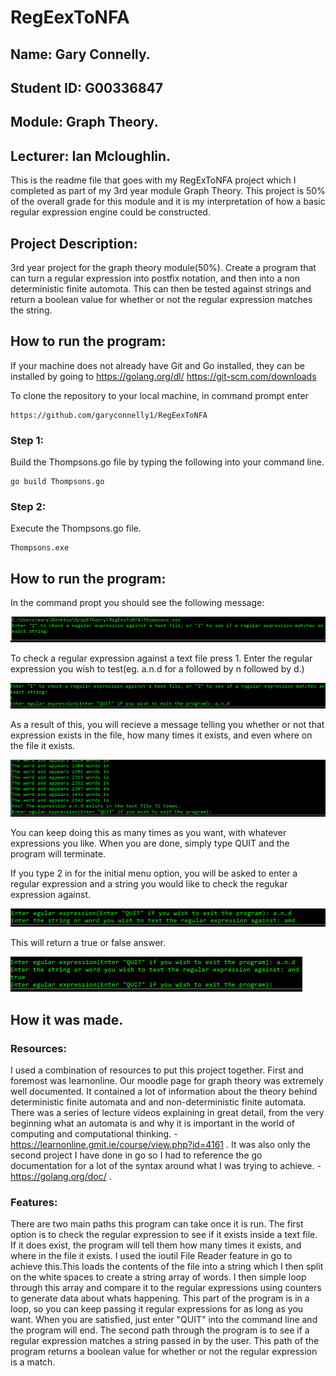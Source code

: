 # RegEexToNFA
## Name: Gary Connelly.
## Student ID: G00336847
## Module: Graph Theory.
## Lecturer: Ian Mcloughlin.

This is the readme file that goes with my RegExToNFA project which I completed as part of my 3rd year module Graph Theory. This project is 50% of the overall grade for this module and it is my interpretation of how a basic regular expression engine could be constructed.

## Project Description:
3rd year project for the graph theory module(50%). Create a program that can turn a regular expression into postfix notation, and then into a non deterministic finite automota. This can then be tested against strings and return a boolean value for whether or not the regular expression matches the string.

## How to run the program:
If your machine does not already have Git and Go installed, they can be installed by going to 
 https://golang.org/dl/
 https://git-scm.com/downloads
 
 To clone the repository to your local machine, in command prompt enter
 ```
 https://github.com/garyconnelly1/RegEexToNFA
 ```
 ### Step 1:
Build the Thompsons.go file by typing the following into your command line.
```
go build Thompsons.go
```

### Step 2:
Execute the Thompsons.go file.
```
Thompsons.exe
```

## How to run the program:
In the command propt you should see the following message:

![](Images/Capture1.PNG)

To check a regular expression against a text file press 1.
Enter the regular expression you wish to test(eg. a.n.d for a followed by n followed by d.)

![](Images/Capture2.PNG)

As a result of this, you will recieve a message telling you whether or not that expression exists in the file, how many times it exists, and even where on the file it exists.

![](Images/Capture3.PNG)

You can keep doing this as many times as you want, with whatever expressions you like. When you are done, simply type QUIT and the program will terminate.

If you type 2 in for the initial menu option, you will be asked to enter a regular expression and a string you would like to check the regukar expression against. 

![](Images/Capture4.PNG)

This will return a true or false answer.

![](Images/Capture5.PNG)


## How it was made.
### Resources:
I used a combination of resources to put this project together. First and foremost was learnonline. Our moodle page for graph theory was extremely well documented. It contained a lot of information about the theory behind deterministic finite automata and and non-deterministic finite automata. There was a series of lecture videos explaining in great detail, from the very beginning what an automata is and why it is important in the world of computing and computational thinking. - https://learnonline.gmit.ie/course/view.php?id=4161 .
It was also only the second project I have done in go so I had to reference the go documentation for a lot of the syntax around what I was trying to achieve. - https://golang.org/doc/ . 

### Features:
There are two main paths this program can take once it is run. The first option is to check the regular expression to see if it exists inside a text file. If it does exist, the program will tell them how many times it exists, and where in the file it exists.  I used the ioutil File Reader feature in go to achieve this.This loads the contents of the file into a string which I then split on the white spaces to create a string array of words. I then simple loop through this array and compare it to the regular expressions using counters to generate data about whats happening. This part of the program is in a loop, so you can keep passing it regular expressions for as long as you want. When you are satisfied, just enter "QUIT" into the command line and the program will end. The second path through the program is to see if a regular expression matches a string passed in by the user. This path of the program returns a boolean value for whether or not the regular expression is a match.
